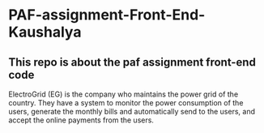 # PAF-assignment-Front-End-Kaushalya
This repo is about the paf assignment front-end code
-----------------------------------------------------------------
ElectroGrid (EG) is the company who maintains the power grid of the country. They have a system to monitor the power consumption of the users, generate the monthly bills and automatically send to the users, and accept the online payments from the users.

